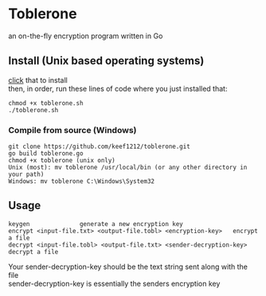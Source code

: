 # Toblerone
an on-the-fly encryption program written in Go<br>

## Install (Unix based operating systems)
[click](https://github.com/keef1212/toblerone/releases/download/v1.0.0/toblerone.sh) that to install<br>
then, in order, run these lines of code where you just installed that:<br>
````
chmod +x toblerone.sh
./toblerone.sh
````
### Compile from source (Windows)
```
git clone https://github.com/keef1212/toblerone.git
go build toblerone.go
chmod +x toblerone (unix only)
Unix (most): mv toblerone /usr/local/bin (or any other directory in your path)
Windows: mv toblerone C:\Windows\System32
```
## Usage
```
keygen              generate a new encryption key
encrypt <input-file.txt> <output-file.tobl> <encryption-key>   encrypt a file
decrypt <input-file.tobl> <output-file.txt> <sender-decryption-key>   decrypt a file
```
Your sender-decryption-key should be the text string sent along with the file<br>
sender-decryption-key is essentially the senders encryption key

